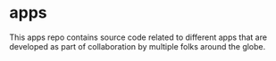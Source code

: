 # apps
This apps repo contains source code related to different apps that are developed as part of collaboration by multiple folks around the globe.

